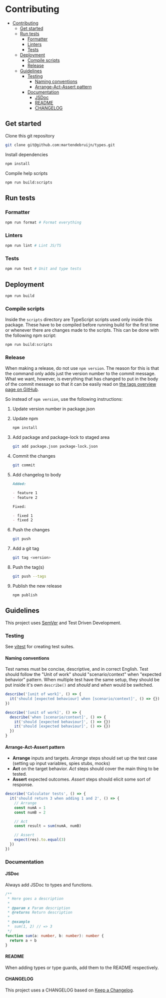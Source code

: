 # Contributing

- [Contributing](#contributing)
  - [Get started](#get-started)
  - [Run tests](#run-tests)
    - [Formatter](#formatter)
    - [Linters](#linters)
    - [Tests](#tests)
  - [Deployment](#deployment)
    - [Compile scripts](#compile-scripts)
    - [Release](#release)
  - [Guidelines](#guidelines)
    - [Testing](#testing)
      - [Naming conventions](#naming-conventions)
      - [Arrange-Act-Assert pattern](#arrange-act-assert-pattern)
    - [Documentation](#documentation)
      - [JSDoc](#jsdoc)
      - [README](#readme)
      - [CHANGELOG](#changelog)

## Get started

Clone this git repository

```sh
git clone git@github.com:martendebruijn/types.git
```

Install dependencies

```sh
npm install
```

Compile help scripts

```sh
npm run build:scripts
```

## Run tests

### Formatter

```sh
npm run format # Format everything
```

### Linters

```sh
npm run lint # Lint JS/TS
```

### Tests

```sh
npm run test # Unit and type tests
```

## Deployment

```sh
npm run build
```

### Compile scripts

Inside the `scripts` directory are TypeScript scripts used only inside this package.
These have to be compiled before running build for the first time or whenever there
are changes made to the scripts. This can be done with the following npm script:

```sh
npm run build:scripts
```

### Release

When making a release, do not use `npm version`. The reason for this is that the
command only adds just the version number to the commit message. What we want, however,
is everything that has changed to put in the body of the commit message so that
it can be easily read on [the tags overview page on GitHub](https://github.com/martendebruijn/types/tags).

So instead of `npm version`, use the following instructions:

1. Update version number in package.json
2. Update npm

   ```sh
   npm install
   ```

3. Add package and package-lock to staged area

   ```sh
   git add package.json package-lock.json
   ```

4. Commit the changes

   ```sh
   git commit
   ```

5. Add changelog to body

   ```md
   Added:

   - feature 1
   - feature 2

   Fixed:

   - fixed 1
   - fixed 2
   ```

6. Push the changes

   ```sh
   git push
   ```

7. Add a git tag

   ```sh
   git tag <version>
   ```

8. Push the tag(s)

   ```sh
   git push --tags
   ```

9. Publish the new release

   ```sh
   npm publish
   ```

## Guidelines

This project uses [SemVer](https://semver.org/) and Test Driven Development.

### Testing

See [vitest](https://vitest.dev/) for creating test suites.

#### Naming conventions

Test names must be concise, descriptive, and in correct English. Test should follow
the "Unit of work" should "scenario/context" when "expected behavior" pattern. When
multiple test have the same setup, they should be put inside it's own `describe()`
and _should_ and _when_ would be switched.

```ts
describe('[unit of work]', () => {
  it('should [expected behaviour] when [scenario/context]', () => {})
})

describe('[unit of work]', () => {
  describe('when [scenario/context]', () => {
    it('should [expected behaviour]', () => {})
    it('should [expected behaviour]', () => {})
  })
}
```

#### Arrange-Act-Assert pattern

- **Arrange** inputs and targets. _Arrange_ steps should set up the test case (setting
  up input variables, spies stubs, mocks)
- **Act** on the target behavior. _Act_ steps should cover the main thing to be tested.
- **Assert** expected outcomes. _Assert_ steps should elicit some sort of response.

```ts
describe('Calculator tests', () => {
  it('should return 3 when adding 1 and 2', () => {
    // Arrange
    const numA = 1
    const numB = 2

    // Act
    const result = sum(numA, numB)

    // Assert
    expect(res).to.equal(3)
  })
})
```

### Documentation

#### JSDoc

Always add JSDoc to types and functions.

```ts
/**
 * Here goes a description
 *
 * @param x Param description
 * @returns Return description
 *
 * @example
 *  sum(1, 2) // => 3
 */
function sum(a: number, b: number): number {
  return a + b
}
```

#### README

When adding types or type guards, add them to the README respectively.

#### CHANGELOG

This project uses a CHANGELOG based on [Keep a Changelog](https://keepachangelog.com/en/1.0.0/).
